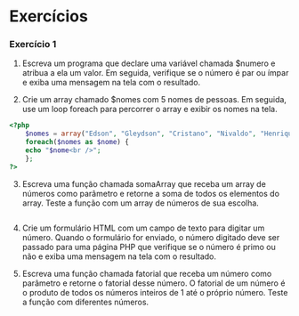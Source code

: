 # Exercícios

### Exercício 1

1. Escreva um programa que declare uma variável chamada $numero e atribua a ela um valor. Em seguida, verifique se o número é par ou ímpar e exiba uma mensagem na tela com o resultado.

2. Crie um array chamado $nomes com 5 nomes de pessoas. Em seguida, use um loop foreach para percorrer o array e exibir os nomes na tela.

```PHP
<?php
    $nomes = array("Edson", "Gleydson", "Cristano", "Nivaldo", "Henrique");
    foreach($nomes as $nome) {
    echo "$nome<br />";
    };
?>
```

3. Escreva uma função chamada somaArray que receba um array de números como parâmetro e retorne a soma de todos os elementos do array. Teste a função com um array de números de sua escolha.
```php

```

4. Crie um formulário HTML com um campo de texto para digitar um número. Quando o formulário for enviado, o número digitado deve ser passado para uma página PHP que verifique se o número é primo ou não e exiba uma mensagem na tela com o resultado.

5. Escreva uma função chamada fatorial que receba um número como parâmetro e retorne o fatorial desse número. O fatorial de um número é o produto de todos os números inteiros de 1 até o próprio número. Teste a função com diferentes números.